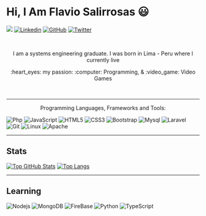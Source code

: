 # Hi, I Am Flavio Salirrosas :smiley:

![](https://visitor-badge.glitch.me/badge?page_id=govydev.govydev)
[![Linkedin](https://img.shields.io/badge/-Linkedin-blue?style=flat-square&logo=Linkedin&logoColor=white&link=https://www.linkedin.com/in/flavio-salirrosas-llamocuro-1bbb52144/)](https://www.linkedin.com/in/flavio-salirrosas-llamocuro-1bbb52144/)
[![GitHub](https://img.shields.io/badge/-GitHub-181717?style=flat-square&logo=github&logoColor=white&link=https://github.com/govydev)](https://github.com/govydev)
[![Twitter](https://img.shields.io/badge/-Twitter-blue?style=flat-square&logo=Twitter&logoColor=white&link=https://www.twitter.com/in/govydev/)](https://twitter.com/govydev)

<br />
<p align="center">I am a systems engineering graduate. I was born in Lima - Peru where I currently live</p>
<p align="center"> :heart_eyes: my passion: :computer: Programming, & :video_game: Video Games </p>

<br />



<hr />


<p align="center">Programming Languages, Frameworks and Tools:</p>

![Php](https://img.shields.io/badge/-Php-563D7C?style=or-the-badge-square&logo=php)
![JavaScript](https://img.shields.io/badge/-JavaScript-black?style=flat-square&logo=javascript)
![HTML5](https://img.shields.io/badge/-HTML5-E34F26?style=flat-square&logo=html5&logoColor=white)
![CSS3](https://img.shields.io/badge/-CSS3-1572B6?style=flat-square&logo=css3)
![Bootstrap](https://img.shields.io/badge/-Bootstrap-darkblue?style=flat-square&logo=bootstrap)
![Mysql](https://img.shields.io/badge/Mysql-white?style=or-the-badge-square&logo=mysql)
![Laravel](https://img.shields.io/badge/-Laravel-red?style=or-the-badge-square&logo=laravel&logoColor=white)
![Git](https://img.shields.io/badge/-Git-black?style=or-the-badge-square&logo=git)
![Linux](https://img.shields.io/badge/-linux-white?style=or-the-badge-square&logo=linux&logoColor=black)
![Apache](https://img.shields.io/badge/-apache-af0744?style=or-the-badge-square&logo=apache&logoColor=violet)

<hr />

## Stats

[![Top GitHub Stats](https://github-readme-stats.vercel.app/api?username=govydev&show_icons=true&theme=gotham)](https://github.com/govydev/govydev)
[![Top Langs](https://github-readme-stats.vercel.app/api/top-langs/?username=govydev&layout=compact&theme=gotham)](https://github.com/govydev/govydev)
<hr />

## Learning

![Nodejs](https://img.shields.io/badge/-Nodejs-black?style=flat-square&logo=Node.js)
![MongoDB](https://img.shields.io/badge/-MongoDB-black?style=flat-square&logo=mongodb)
![FireBase](https://img.shields.io/badge/-FireBase-black?style=flat-square&logo=firebase)
![Python](https://img.shields.io/badge/-Python-black?style=flat-square&logo=python)
![TypeScript](https://img.shields.io/badge/-Typescript-black?style=flat-square&logo=typescript)

<!-- <hr />

## Follow Me:

[![Linkedin](https://img.shields.io/badge/-Linkedin-blue?style=flat-square&logo=Linkedin&logoColor=white&link=https://www.linkedin.com/in/flavio-salirrosas-llamocuro-1bbb52144/)](https://www.linkedin.com/in/flavio-salirrosas-llamocuro-1bbb52144/)
[![GitHub](https://img.shields.io/badge/-GitHub-181717?style=flat-square&logo=github&logoColor=white&link=https://github.com/govydev)](https://github.com/govydev)
[![Facebook](https://img.shields.io/badge/-Facebook-077bab?style=flat-square&logo=facebook&logoColor=white&link=https://www.facebook.com/flavio.salirrosasllamocuro)](https://www.facebook.com/flavio.salirrosasllamocuro)
[![Twitter](https://img.shields.io/badge/-Twitter-blue?style=flat-square&logo=Twitter&logoColor=white&link=https://www.twitter.com/in/govydev/)](https://twitter.com/govydev)
 -->

